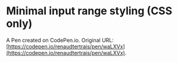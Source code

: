 # Minimal input range styling (CSS only)

A Pen created on CodePen.io. Original URL: [https://codepen.io/renaudtertrais/pen/waLXVx](https://codepen.io/renaudtertrais/pen/waLXVx).

